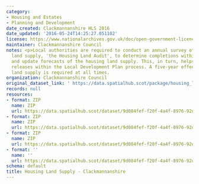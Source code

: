 ```yaml
---
category:
- Housing and Estates
- Planning and Development
date_created: Clackmannanshire HLS 2016
date_updated: '2016-05-24T14:25:27.051102'
license: https://www.nationalarchives.gov.uk/doc/open-government-licence/version/3/
maintainer: Clackmannanshire Council
notes: <p>Local authorities are required to conduct an annual survey of the housing
  land supply, 'the Housing Land Audit', to determine completions within the timeframe
  and update forecasts of the housing land supply. This, in turn, helps inform land
  releases within the Local Development Plan process. A five-year effective housing
  land supply is required at all times.                                                                                                                                                                                                                                                                                                                                                                                                                                                                                                                                                                                                                                                                                                                                                                                                                                                                                                                                                                                                                                                                                                                                                                                                                                                                                                                                                                                                                                                                                                                                                                                                                                                                                                               </p>
organization: Clackmannanshire Council
original_dataset_link: ' https://data.spatialhub.scot/package/housing_land_supply-cl'
records: null
resources:
- format: ZIP
  name: ZIP
  url: https://data.spatialhub.scot/dataset/9d084fef-f20f-4a4f-8976-92d81dd8088c/resource/56a43d89-ed61-4020-95ae-b7d884ae71bd/download/hla2016.zip
- format: ZIP
  name: ZIP
  url: https://data.spatialhub.scot/dataset/9d084fef-f20f-4a4f-8976-92d81dd8088c/resource/c7a9a18e-c335-4522-a0df-02bbf7e6c4c9/download/hla2018.zip
- format: ZIP
  name: ZIP
  url: https://data.spatialhub.scot/dataset/9d084fef-f20f-4a4f-8976-92d81dd8088c/resource/c88a63da-88d7-4929-a49c-af30fbf040a6/download/spatialhubhousinglandaudit.gpkg
- format: ''
  name: ''
  url: https://data.spatialhub.scot/dataset/9d084fef-f20f-4a4f-8976-92d81dd8088c/resource/7c227a3e-a7db-414e-bb20-210cafd567d6/download/clacks_housinglandaudit.gpkg
schema: default
title: Housing Land Supply - Clackmannanshire
---
```

